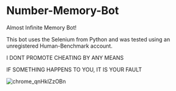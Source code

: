 # Number-Memory-Bot

Almost Infinite Memory Bot!

This bot uses the Selenium from Python and was tested using an unregistered Human-Benchmark account.

I DONT PROMOTE CHEATING BY ANY MEANS

IF SOMETHING HAPPENS TO YOU, IT IS YOUR FAULT

![chrome_qnHklZzOBn](https://user-images.githubusercontent.com/69885780/217159804-df43f467-50eb-4d04-8a5a-66f96b056248.png)
